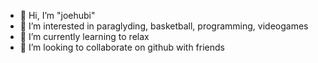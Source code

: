 - 👋 Hi, I’m "joehubi"
- 👀 I’m interested in paraglyding, basketball, programming, videogames
- 🌱 I’m currently learning to relax
- 💞️ I’m looking to collaborate on github with friends

<!---
joehubi/joehubi is a ✨ special ✨ repository because its `README.md` (this file) appears on your GitHub profile.
You can click the Preview link to take a look at your changes.
--->
